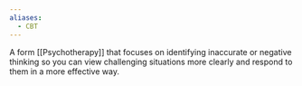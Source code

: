 ```yaml
---
aliases:
  - CBT
---
```

A form [[Psychotherapy]] that focuses on identifying inaccurate or negative thinking so you can view challenging situations more clearly and respond to them in a more effective way.